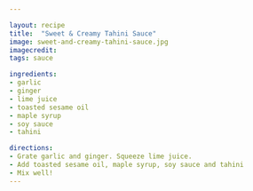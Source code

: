 ```yaml
---

layout: recipe
title:  "Sweet & Creamy Tahini Sauce"
image: sweet-and-creamy-tahini-sauce.jpg
imagecredit: 
tags: sauce

ingredients:
- garlic
- ginger
- lime juice
- toasted sesame oil
- maple syrup
- soy sauce
- tahini

directions:
- Grate garlic and ginger. Squeeze lime juice.
- Add toasted sesame oil, maple syrup, soy sauce and tahini
- Mix well!
---
```


